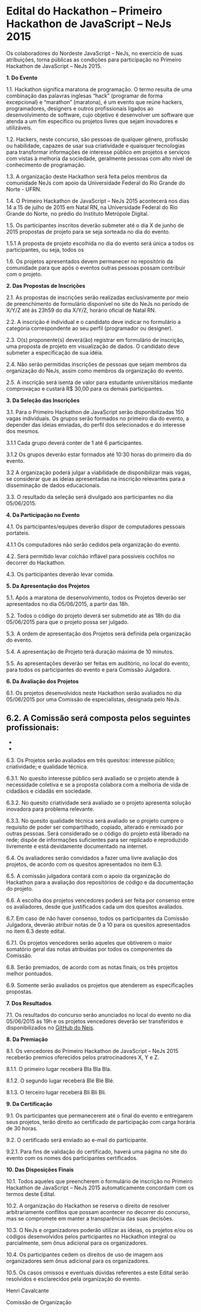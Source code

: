 # Edital do Hackathon – Primeiro Hackathon de JavaScript – NeJs 2015

Os colaboradores do Nordeste JavaScript – NeJs, no exercício de suas atribuições, torna públicas as condições para participação no Primeiro Hackathon de JavaScript – NeJs 2015.

**1. Do Evento** 

1.1. Hackathon significa maratona de programação. O termo resulta de uma combinação das palavras inglesas “hack” (programar de forma excepcional) e “marathon” (maratona), é um evento que reúne hackers, programadores, designers e outros profissionais ligados ao desenvolvimento de software, cujo objetivo é desenvolver um software que atenda a um fim específico ou projetos livres que sejam inovadores e utilizáveis. 

1.2. Hackers, neste concurso, são pessoas de qualquer gênero, profissão ou habilidade, capazes de usar sua criatividade e quaisquer tecnologias para transformar informações de interesse público em projetos e serviços com vistas à melhoria da sociedade, geralmente pessoas com alto nível de conhecimento de programação.

1.3. A organização deste Hackathon será feita pelos membros da comunidade NeJs com apoio da Universidade Federal do Rio Grande do Norte - UFRN.

1.4. O Primeiro Hackathon de JavaScript – NeJs 2015 acontecerá nos dias 14 a 15 de julho de 2015 em Natal RN, na Universidade Federal do Rio Grande do Norte, no prédio do Instituto Metrópole Digital.

1.5. Os participantes inscritos deverão submeter até o dia X de junho de 2015 propostas de projeto para se seja sorteada no dia do evento.

1.5.1 A proposta de projeto escolhida no dia do evento será única a todos os participantes, ou seja, todos os 

1.6. Os projetos apresentados devem permanecer no repositório da comunidade para que após o eventos outras pessoas possam contribuir com o projeto.

**2. Das Propostas de Inscrições**

2.1. As propostas de inscrições serão realizadas exclusivamente por meio de preenchimento de formulário disponível no site do NeJs no período de X/Y/Z até às 23h59 do dia X/Y/Z, horário oficial de Natal RN.

2.2. A inscrição é individual e o candidato deve indicar no formulário a categoria correspondente ao seu perfil (programador ou designer).

2.3. O(s) proponente(s) deverá(ão) registrar em formulário de inscrição, uma proposta de projeto em visualização de dados. O candidato deve submeter a especificação de sua idéia.

2.4. Não serão permitidas inscrições de pessoas que sejam membros da organização do NeJs, assim como membros da organização do evento.

2.5. A inscrição será isenta de valor para estudante universitários mediante comprovaçao e custará R$ 30,00 para os demais participantes.

**3. Da Seleção das Inscrições**

3.1. Para o Primeiro Hackathon de JavaScript serão disponibilizadas 150 vagas individuais. Os grupos serão formados no primeiro dia do evento, a depender das ideias enviadas, do perfil dos selecionados e do interesse dos mesmos.

3.1.1 Cada grupo deverá conter de 1 até 6 participantes.

3.1.2 Os grupos deverão estar formados até 10:30 horas do primeiro dia do evento.

3.2 A organização poderá julgar a viabilidade de disponibilizar mais vagas, se considerar que as ideias apresentadas na inscrição relevantes para a disseminação de dados educacionais.

3.3. O resultado da seleção será divulgado aos participantes no dia 05/06/2015.

**4. Da Participação no Evento**

4.1. Os participantes/equipes deverão dispor de computadores pessoais portateis.

4.1.1 Os computadores não serão cedidos pela organização do evento.

4.2. Será permitido levar colchão inflável para possíveis cochilos no decorrer do Hackathon.

4.3. Os participantes deverão levar comida.

**5. Da Apresentação dos Projetos**

5.1. Após a maratona de desenvolvimento, todos os Projetos deverão ser apresentados no dia 05/06/2015, a partir das 18h.

5.2. Todos o código do projeto deverá ser submetido até as 18h do dia 05/06/2015 para que o projeto possa ser julgado.

5.3. A ordem de apresentação dos Projetos será definida pela organização do evento.

5.4. A apresentação de Projeto terá duração máxima de 10 minutos.

5.5. As apresentações deverão ser feitas em auditório, no local do evento, para todos os participantes do evento e para Comissão Julgadora.

**6. Da Avaliação dos Projetos**

6.1. Os projetos desenvolvidos neste Hackathon serão avaliados no dia 05/06/2015 por uma Comissão de especialistas, designada pelo NeJs.

6.2. A Comissão será composta pelos seguintes profissionais:
-
-
-

6.3. Os Projetos serão avaliados em três quesitos: interesse público; criatividade; e qualidade técnica.

6.3.1. No quesito interesse público será avaliado se o projeto atende à necessidade coletiva e se a proposta colabora com a melhoria de vida de cidadãos e cidadãs em sociedade.

6.3.2. No quesito criatividade será avaliado se o projeto apresenta solução inovadora para problema relevante.

6.3.3. No quesito qualidade técnica será avaliado se o projeto cumpre o requisito de poder ser compartilhado, copiado, alterado e remixado por outras pessoas. Será considerado se o código do projeto está liberado na rede; dispõe de informações suficientes para ser replicado e reproduzido livremente e está devidamente documentado na internet.

6.4. Os avaliadores serão convidados a fazer uma livre avaliação dos projetos, de acordo com os quesitos apresentados no item 6.3.

6.5. A comissão julgadora contará com o apoio da organização do Hackathon para a avaliação dos repositórios de código e da documentação do projeto.

6.6. A escolha dos projetos vencedores poderá ser feita por consenso entre os avaliadores, desde que justificados cada um dos quesitos avaliados.

6.7. Em caso de não haver consenso, todos os participantes da Comissão Julgadora, deverão atribuir notas de 0 a 10 para os quesitos apresentados no item 6.3 deste edital.

6.7.1. Os projetos vencedores serão aqueles que obtiverem o maior somatório geral das notas atribuídas por todos os componentes da Comissão.

6.8. Serão premiados, de acordo com as notas finais, os três projetos melhor pontuados.

6.9. Somente serão avaliados os projetos que atenderem as especificações propostas.

**7. Dos Resultados**

7.1. Os resultados do concurso serão anunciados no local do evento no dia 05/06/2015 às 19h e os projetos vencedores deverão ser transferidos e disponibilizados no [GitHub do Nejs](http://github.com/nejs).

**8. Da Premiação**

8.1. Os vencedores do Primeiro Hackathon de JavaScript – NeJs 2015 receberão premios oferecidos pelos pratrocinadores X, Y e Z.

8.1.1. O primeiro lugar receberá Bla Bla Bla.

8.1.2. O segundo lugar receberá Blé Blé Blé.

8.1.3. O terceiro lugar receberá Bli Bli Bli.

**9. Da Certificação**

9.1. Os participantes que permanecerem até o final do evento e entregarem seus projetos, terão direito ao certificado de participação com carga horária de 30 horas.

9.2. O certificado será enviado ao e-mail do participante.

9.2.1. Para fins de validação do certificado, haverá uma página no site do evento com os nomes dos participantes certificados.

**10. Das Disposições Finais**

10.1. Todos aqueles que preencherem o formulário de inscrição no Primeiro Hackathon de JavaScript – NeJs 2015 automaticamente concordam com os termos deste Edital.

10.2. A organização do Hackathon se reserva o direito de resolver arbitrariamente conflitos que possam acontecer no decorrer do concurso, mas se compromete em manter a transparência das suas decisões.

10.3. O NeJs e organizadores poderão utilizar as ideias, os projetos e/ou os códigos desenvolvidos pelos participantes no Hackathon integral ou parcialmente, sem ônus adicional para os organizadores.

10.4. Os participantes cedem os direitos de uso de imagem aos organizadores sem ônus adicional para os organizadores.

10.5. Os casos omissos e eventuais dúvidas referentes a este Edital serão resolvidos e esclarecidos pela organização do evento.


Henri Cavalcante

Comissão de Organização
